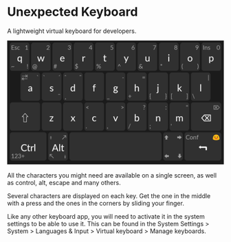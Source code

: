 # Unexpected Keyboard

A lightweight virtual keyboard for developers.

![Unexpected Keyboard](play_store/capture1.png)

All the characters you might need are available on a single screen, as well as control, alt, escape and many others.

Several characters are displayed on each key. Get the one in the middle with a press and the ones in the corners by sliding your finger.

Like any other keyboard app, you will need to activate it in the system settings to be able to use it.
This can be found in the System Settings > System > Languages & Input > Virtual keyboard > Manage keyboards.
